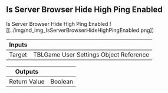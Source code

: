## Is Server Browser Hide High Ping Enabled
Is Server Browser Hide High Ping Enabled
![[../img/nd_img_IsServerBrowserHideHighPingEnabled.png]]

|Inputs||
|--|--|
| Target | TBLGame User Settings Object Reference |

|Outputs||
|--|--|
| Return Value | Boolean |
